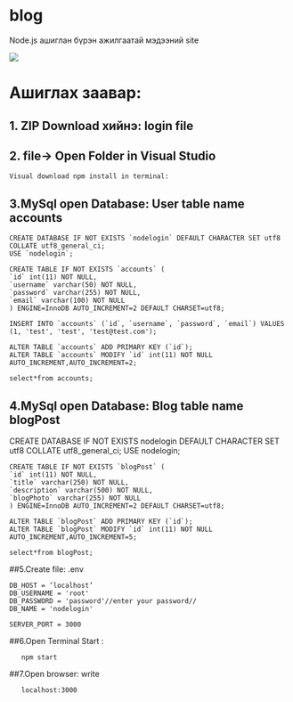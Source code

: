 # blog
  Node.js ашиглан бүрэн ажилгаатай мэдээний site
  
  <img src="https://scontent.fuln4-2.fna.fbcdn.net/v/t1.15752-9/175067337_734233787254698_4384030950351178399_n.png?_nc_cat=101&ccb=1-3&_nc_sid=ae9488&_nc_ohc=0ihAWwyVnhQAX8EzG41&_nc_ht=scontent.fuln4-2.fna&oh=f6b1b706e800c055766eebc5cc868a8d&oe=60A09152" />
 
# Ашиглах заавар:

 ## 1. ZIP Download хийнэ: login file

 ## 2. file->  Open Folder in Visual Studio
 
    Visual download npm install in terminal:

  ## 3.MySql open Database: User table name accounts

    CREATE DATABASE IF NOT EXISTS `nodelogin` DEFAULT CHARACTER SET utf8 COLLATE utf8_general_ci;
    USE `nodelogin`;

    CREATE TABLE IF NOT EXISTS `accounts` (
    `id` int(11) NOT NULL,
    `username` varchar(50) NOT NULL,
    `password` varchar(255) NOT NULL,
    `email` varchar(100) NOT NULL
    ) ENGINE=InnoDB AUTO_INCREMENT=2 DEFAULT CHARSET=utf8;

    INSERT INTO `accounts` (`id`, `username`, `password`, `email`) VALUES (1, 'test', 'test', 'test@test.com');

    ALTER TABLE `accounts` ADD PRIMARY KEY (`id`);
    ALTER TABLE `accounts` MODIFY `id` int(11) NOT NULL AUTO_INCREMENT,AUTO_INCREMENT=2;
    
    select*from accounts;

  ## 4.MySql open Database: Blog table name blogPost

   CREATE DATABASE IF NOT EXISTS nodelogin DEFAULT CHARACTER SET utf8 COLLATE utf8_general_ci; USE nodelogin;

    CREATE TABLE IF NOT EXISTS `blogPost` (
    `id` int(11) NOT NULL,
    `title` varchar(250) NOT NULL,
    `description` varchar(500) NOT NULL,
    `blogPhoto` varchar(255) NOT NULL
    ) ENGINE=InnoDB AUTO_INCREMENT=2 DEFAULT CHARSET=utf8;

    ALTER TABLE `blogPost` ADD PRIMARY KEY (`id`);
    ALTER TABLE `blogPost` MODIFY `id` int(11) NOT NULL AUTO_INCREMENT,AUTO_INCREMENT=5;
    
    select*from blogPost;

   ##5.Create file: .env

    DB_HOST = ‘localhost’
    DB_USERNAME = 'root'
    DB_PASSWORD = 'password'//enter your password//
    DB_NAME = 'nodelogin'

    SERVER_PORT = 3000
 ##6.Open Terminal Start : 
  
       npm start

 ##7.Open browser: write

       localhost:3000


